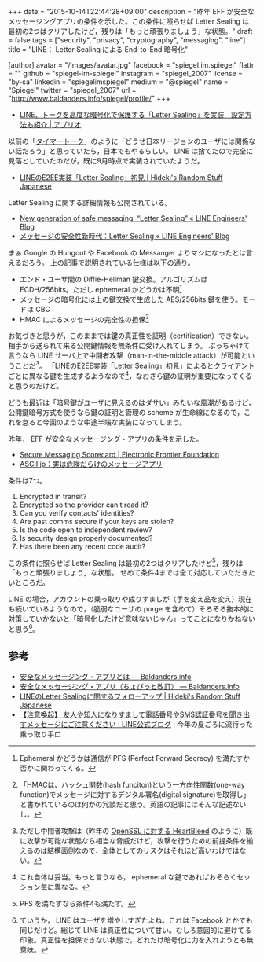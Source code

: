 +++
date = "2015-10-14T22:44:28+09:00"
description = "昨年 EFF が安全なメッセージングアプリの条件を示した。この条件に照らせば Letter Sealing は最初の2つはクリアしたけど，残りは「もっと頑張りましょう」な状態。"
draft = false
tags = ["security", "privacy", "cryptography", "messaging", "line"]
title = "LINE： Letter Sealing による End-to-End 暗号化"

[author]
  avatar = "/images/avatar.jpg"
  facebook = "spiegel.im.spiegel"
  flattr = ""
  github = "spiegel-im-spiegel"
  instagram = "spiegel_2007"
  license = "by-sa"
  linkedin = "spiegelimspiegel"
  medium = "@spiegel"
  name = "Spiegel"
  twitter = "spiegel_2007"
  url = "http://www.baldanders.info/spiegel/profile/"
+++

- [LINE、トークを高度な暗号化で保護する「Letter Sealing」を実装　設定方法も紹介 | アプリオ](http://appllio.com/how-to-set-line-letter-sealing)

以前の「[タイマートーク](http://ja.hideki.hclippr.com/2014/08/01/line%E3%81%AE%E3%82%BF%E3%82%A4%E3%83%9E%E3%83%BC%E3%83%88%E3%83%BC%E3%82%AF%E3%81%A7%E6%80%9D%E3%81%86%E3%81%93%E3%81%A8/)」のように「どうせ日本リージョンのユーザには関係ない話だろう」と思っていたら，日本でもやるらしい。
LINE は捨てたので完全に見落としていたのだが，既に9月時点で実装されていたようだ。

- [LINEのE2EE実装「Letter Sealing」初見 | Hideki's Random Stuff Japanese](http://ja.hideki.hclippr.com/2015/09/01/line%E3%81%AEe2ee%E5%AE%9F%E8%A3%85%E3%80%8Cletter-sealing%E3%80%8D%E5%88%9D%E8%A6%8B/)

Letter Sealing に関する詳細情報も公開されている。

- [New generation of safe messaging: “Letter Sealing” « LINE Engineers' Blog](http://developers.linecorp.com/blog/?p=3679)
- [メッセージの安全性新時代：Letter Sealing « LINE Engineers' Blog](http://developers.linecorp.com/blog/ja/?p=3591)

まぁ Google の Hungout や Facebook の Messanger よりマシになったとは言えるだろう。
上の記事で説明されている仕様は以下の通り。

- エンド・ユーザ間の Diffie-Hellman 鍵交換。アルゴリズムは ECDH/256bits。ただし ephemeral かどうかは不明[^0]
- メッセージの暗号化には上の鍵交換で生成した AES/256bits 鍵を使う。モードは CBC
- HMAC によるメッセージの完全性の担保[^1]

[^0]: Ephemeral かどうかは通信が PFS (Perfect Forward Secrecy) を満たすか否かに関わってくる。
[^1]: 「HMACは、ハッシュ関数(hash funciton)という一方向性関数(one-way function)でメッセージに対するデジタル署名(digital signature)を取得し」と書かれているのは何かの冗談だと思う。英語の記事にはそんな記述ないし。

お気づきと思うが，このままでは鍵の真正性を証明（certification）できない。
相手から送られて来る公開鍵情報を無条件に受け入れてしまう。
ぶっちゃけて言うなら LINE サーバ上で中間者攻撃（man-in-the-middle attack）が可能ということだ[^a]。
「[LINEのE2EE実装「Letter Sealing」初見](http://ja.hideki.hclippr.com/2015/09/01/line%E3%81%AEe2ee%E5%AE%9F%E8%A3%85%E3%80%8Cletter-sealing%E3%80%8D%E5%88%9D%E8%A6%8B/)」によるとクライアントごとに異なる鍵を生成するようなので[^b]，なおさら鍵の証明が重要になってくると思うのだけど。

[^a]: ただし中間者攻撃は（昨年の [OpenSSL に対する HeartBleed](http://www.baldanders.info/spiegel/log2/000682.shtml) のように）既に攻撃が可能な状態なら相当な脅威だけど，攻撃を行うための前提条件を揃えるのは結構面倒なので，全体としてのリスクはそれほど高いわけではない。
[^b]: これ自体は妥当。もっと言うなら， ephemeral な鍵であればおそらくセッション毎に異なる。

どうも最近は「暗号鍵がユーザに見えるのはダサい」みたいな風潮があるけど，公開鍵暗号方式を使うなら鍵の証明と管理の scheme が生命線になるので，これを怠ると今回のような中途半端な実装になってしまう。

昨年， EFF が安全なメッセージング・アプリの条件を示した。

- [Secure Messaging Scorecard | Electronic Frontier Foundation](https://www.eff.org/secure-messaging-scorecard)
- [ASCII.jp：実は危険だらけのメッセージアプリ](http://ascii.jp/elem/000/000/958/958626/)

条件は7つ。

1. Encrypted in transit?
2. Encrypted so the provider can't read it?
3. Can you verify contacts' identities?
4. Are past comms secure if your keys are stolen?
5. Is the code open to independent review?
6. Is security design properly documented?
7. Has there been any recent code audit?

この条件に照らせば Letter Sealing は最初の2つはクリアしたけど[^c]，残りは「もっと頑張りましょう」な状態。
せめて条件4までは全て対応していただきたいところだ。

LINE の場合，アカウントの乗っ取りや成りすましが（手を変え品を変え）現在も続いているようなので，（脆弱なユーザの purge を含めて）そろそろ抜本的に対策していかないと「暗号化したけど意味ないじゃん」ってことになりかねないと思う[^d]。

[^c]: PFS を満たすなら条件4も満たす。
[^d]: ていうか， LINE はユーザを増やしすぎたよね。これは Facebook とかでも同じだけど。総じて LINE は真正性について甘い。むしろ意図的に避けてる印象。真正性を担保できない状態で，どれだけ暗号化に力を入れようとも無意味。

## 参考

- [安全なメッセージング・アプリとは — Baldanders.info](http://www.baldanders.info/spiegel/log2/000782.shtml)
- [安全なメッセージング・アプリ（ちょびっと改訂） — Baldanders.info](http://www.baldanders.info/spiegel/log2/000800.shtml)
- [LINEのLetter Sealingに関するフォローアップ | Hideki's Random Stuff Japanese](http://ja.hideki.hclippr.com/2015/10/14/line%E3%81%AEletter-sealing%E3%81%AB%E9%96%A2%E3%81%99%E3%82%8B%E3%83%95%E3%82%A9%E3%83%AD%E3%83%BC%E3%82%A2%E3%83%83%E3%83%97/)
- [【注意喚起】 友人や知人になりすまして電話番号やSMS認証番号を聞き出すメッセージにご注意ください : LINE公式ブログ](http://official-blog.line.me/ja/archives/39021529.html) : 今年の夏ごろに流行った乗っ取り手口
